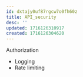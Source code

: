 ```yaml
---
id: dxtajy0uf87rgcw7o0fh60z
title: API_security
desc: ''
updated: 1716126310917
created: 1716126304620
---
```

Authorization
- Logging
- Rate limiting